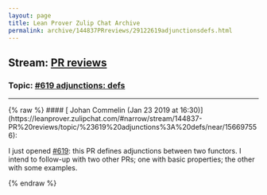 ```yaml
---
layout: page
title: Lean Prover Zulip Chat Archive 
permalink: archive/144837PRreviews/29122619adjunctionsdefs.html
---
```


## Stream: [PR reviews](https://leanprover-community.github.io/archive/144837PRreviews/index.html)
### Topic: [#619 adjunctions: defs](https://leanprover-community.github.io/archive/144837PRreviews/29122619adjunctionsdefs.html)

---

<base href="https://leanprover.zulipchat.com">
{% raw %}
#### [ Johan Commelin (Jan 23 2019 at 16:30)](https://leanprover.zulipchat.com/#narrow/stream/144837-PR%20reviews/topic/%23619%20adjunctions%3A%20defs/near/156697556):
<p>I just opened <a href="https://github.com/leanprover/mathlib/issues/619" target="_blank" title="https://github.com/leanprover/mathlib/issues/619">#619</a>: this PR defines adjunctions between two functors. I intend to follow-up with two other PRs; one with basic properties; the other with some examples.</p>


{% endraw %}
